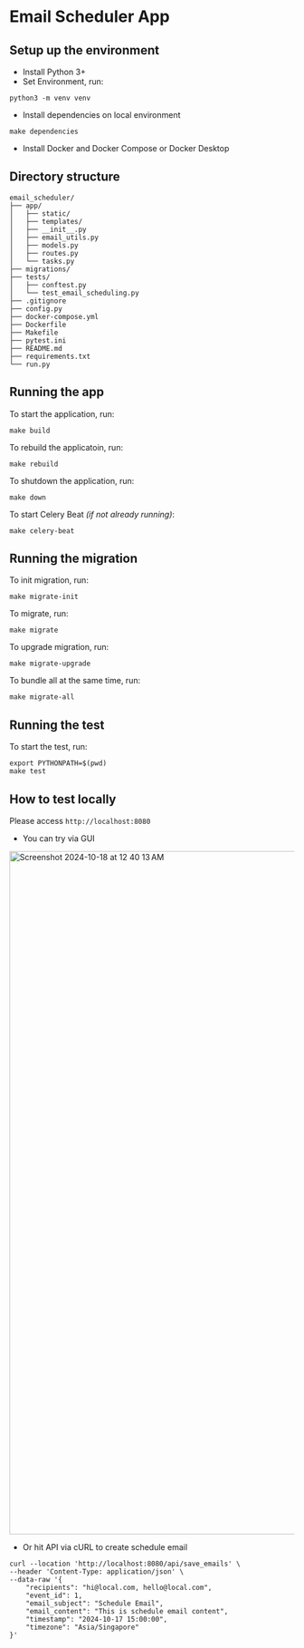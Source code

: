 # Email Scheduler App

## Setup up the environment
- Install Python 3+
- Set Environment, run:
```
python3 -m venv venv
```
- Install dependencies on local environment
```
make dependencies
```
- Install Docker and Docker Compose or Docker Desktop

## Directory structure
```
email_scheduler/
├── app/
│   ├── static/
│   ├── templates/
│   ├── __init__.py
│   ├── email_utils.py
│   ├── models.py
│   ├── routes.py
│   └── tasks.py
├── migrations/
├── tests/
│   ├── conftest.py
│   └── test_email_scheduling.py
├── .gitignore
├── config.py
├── docker-compose.yml
├── Dockerfile
├── Makefile
├── pytest.ini
├── README.md
├── requirements.txt
└── run.py
```

## Running the app
To start the application, run:
```
make build
```

To rebuild the applicatoin, run:
```
make rebuild
```

To shutdown the application, run:
```
make down
```

To start Celery Beat *(if not already running)*:
```
make celery-beat
```

## Running the migration
To init migration, run:
```
make migrate-init
```

To migrate, run:
```
make migrate
```

To upgrade migration, run:
```
make migrate-upgrade
```

To bundle all at the same time, run:
```
make migrate-all
```

## Running the test
To start the test, run:
```
export PYTHONPATH=$(pwd)
make test
```

## How to test locally
Please access `http://localhost:8080` 

- You can try via GUI
<img width="1206" alt="Screenshot 2024-10-18 at 12 40 13 AM" src="https://github.com/user-attachments/assets/6eda3a92-15ce-4653-9c1b-b7192e6fd174">

- Or hit API via cURL to create schedule email
```
curl --location 'http://localhost:8080/api/save_emails' \
--header 'Content-Type: application/json' \
--data-raw '{
    "recipients": "hi@local.com, hello@local.com",
    "event_id": 1,
    "email_subject": "Schedule Email",
    "email_content": "This is schedule email content",
    "timestamp": "2024-10-17 15:00:00",
    "timezone": "Asia/Singapore"
}'
```
